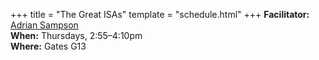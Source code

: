 +++
title = "The Great ISAs"
template = "schedule.html"
+++
**Facilitator:** [Adrian Sampson][adrian]  
**When:** Thursdays, 2:55–4:10pm  
**Where:** Gates G13

[adrian]: https://www.cs.cornell.edu/~asampson/
